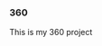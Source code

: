### 360

<script src="//360.vizor.io/scripts/embed.js" data-vizorurl="https://360.vizor.io/embed/v/kkrnv" ></script>

This is my 360 project

